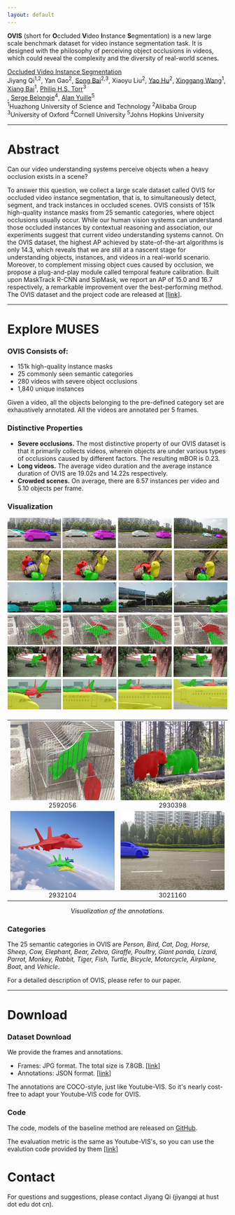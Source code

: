 ```yaml
---
layout: default
---
```


**OVIS** (short for **O**ccluded **V**ideo **I**nstance **S**egmentation) is a new large scale benchmark dataset for video instance segmentation task. It is designed with the philosophy of perceiving object occlusions in videos, which could reveal the complexity and the diversity of real-world scenes.

[Occluded Video Instance Segmentation](coming-soon)<br>
Jiyang Qi<sup>1,2</sup>, Yan Gao<sup>2</sup>, [Song Bai](http://songbai.site)<sup>2,3</sup>, Xiaoyu Liu<sup>2</sup>, [Yao Hu](https://scholar.google.com/citations?user=LIu7k7wAAAAJ)<sup>2</sup>, [Xinggang Wang](https://xinggangw.info/index_cn.htm)<sup>1</sup>, [Xiang Bai](http://122.205.5.5:8071/~xbai/)<sup>1</sup>, [Philip H.S. Torr](http://www.robots.ox.ac.uk/~phst/)<sup>3</sup><br>, [Serge Belongie](https://vision.cornell.edu/se3/people/serge-belongie/)<sup>4</sup>, [Alan Yuille](http://www.cs.jhu.edu/~ayuille/)<sup>5</sup>  
<sup>1</sup>Huazhong University of Science and Technology
<sup>2</sup>Alibaba Group
<sup>3</sup>University of Oxford
<sup>4</sup>Cornell University
<sup>5</sup>Johns Hopkins University


<!-- [[Paper]](coming_soon)        [[Code]](coming_soon)         [[Download]](coming_soon) -->

---

# Abstract
Can our video understanding systems perceive objects when a heavy occlusion exists in a scene?  

To answer this question, we collect a large scale dataset called OVIS for occluded video instance segmentation, that is, to simultaneously detect, segment, and track instances in occluded scenes. OVIS consists of 151k high-quality instance masks from 25 semantic categories, where object occlusions usually occur. While our human vision systems can understand those occluded instances by contextual reasoning and association, our experiments suggest that current video understanding systems cannot. On the OVIS dataset, the highest AP achieved by state-of-the-art algorithms is only 14.3, which reveals that we are still at a nascent stage for understanding objects, instances, and videos in a real-world scenario. Moreover, to complement missing object cues caused by occlusion, we propose a plug-and-play module called temporal feature calibration. Built upon MaskTrack R-CNN and SipMask, we report an AP of 15.0 and 16.7 respectively, a remarkable improvement over the best-performing method. The OVIS dataset and the project code are released at [[link]](comming-soon).





---



# Explore MUSES

### OVIS Consists of:
- 151k high-quality instance masks
- 25 commonly seen semantic categories
- 280 videos with severe object occlusions
- 1,840 unique instances

Given a video, all the objects belonging to the pre-defined category set are exhaustively annotated. All the videos are annotated per 5 frames.

### Distinctive Properties

- **Severe occlusions.** The most distinctive property of our OVIS dataset is that it primarily collects videos, wherein objects are under various types of occlusions caused by different factors. The resulting mBOR is 0.23.
- **Long videos.** The average video duration and the average instance duration of OVIS are 19.02s and 14.22s respectively.
- **Crowded scenes.** On average, there are 6.57 instances per video and 5.10 objects per frame.

### Visualization

![Various types of occlusions](data/occlusions_singlecol_crop_30.png)




<!-- ![shot](data/direct_cut.webp) -->

<table style="display:flex;justify-content:center;border:0">
<tr>
<td><img src="./data/webp/2592056.webp" alt="2592056" width="320" height="180" />
<figcaption style="text-align:center;">2592056</figcaption></td>
<td><img src="./data/webp/2930398.webp" alt="2930398" width="320" height="180">
<figcaption style="text-align:center;">2930398</figcaption></td>
</tr>
<tr>
<td><img src="./data/webp/2932104.webp" alt="2932104" width="320" height="180">
<figcaption style="text-align:center;">2932104</figcaption></td>
<td><img src="./data/webp/3021160.webp" alt="3021160" width="320" height="180">
<figcaption style="text-align:center;">3021160</figcaption></td>
</tr>
</table>
<center><i>Visualization of the annotations.</i></center>



<!-- <video width="320" height="240" controls>
  <source src="data/direct_cut.mp4" type="video/mp4">
</video> -->
<!-- ## Categories
The 25 categories are as follows -->

<!-- ![](./data/multi-shot-events.jpg)
<center><i>Figure 2. Examples of multi-shot events. In each row, we show three consecutive shots in an instance and select two frames per shot for
illustration. The scissor icons indicate the shot boundaries.</i></center> -->

### Categories
The 25 semantic categories in OVIS are <i>Person, Bird, Cat, Dog, Horse, Sheep, Cow, Elephant, Bear, Zebra, Giraffe, Poultry, Giant panda, Lizard, Parrot, Monkey, Rabbit, Tiger, Fish, Turtle, Bicycle, Motorcycle, Airplane, Boat</i>, and <i>Vehicle</i>.

For a detailed description of OVIS, please refer to our paper.

----

# Download

### Dataset Download

We provide the frames and annotations.
- Frames: JPG format. The total size is 7.8GB. [[link]](/404.html)
- Annotations: JSON format. [[link]](/404.html)

The annotations are COCO-style, just like Youtube-VIS. So it's nearly cost-free to adapt your Youtube-VIS code for OVIS.

### Code

The code, models of the baseline method are released on [GitHub](https://github.com/qjy981010/OVIS).

The evaluation metric is the same as Youtube-VIS's, so you can use the evalution code provided by them [[link]](https://github.com/youtubevos/cocoapi)


<!-- # Wiki
In the production of movies and TV shows, multiple cameras are often used to shoot a scene at different positions. A continuous view filmed by one camera without interruption is called a **shot**. During editing, selected shots will be joined to depict a continous **event**. Transition from one shot to another is called a **cut**. -->

<!-- --- -->

<!-- # Other Info
Refer to [this page](https://www.utdallas.edu/atec/midori/Handouts/camera.htm#shot) for some knowledge about film making. -->

<!-- --- -->

# Contact
For questions and suggestions, please contact Jiyang Qi (jiyangqi at hust dot edu dot cn).








